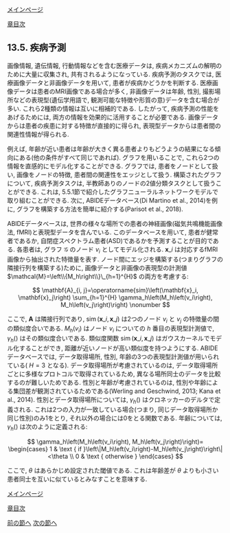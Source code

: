 [メインページ](../../index.markdown)

[章目次](./chap13.md)
## 13.5. 疾病予測

画像情報, 遺伝情報, 行動情報などを含む医療データは, 疾病メカニズムの解明のために大量に収集され, 共有されるようになっている. 疾病予測のタスクでは, 医療画像データと非画像データを用いて, 患者が疾病かどうかを判断する. 医療画像データは患者のMRI画像である場合が多く, 非画像データは年齢, 性別, 撮影場所などの表現型(遺伝学用語で, 観測可能な特徴や形質の意)データを含む場合が多い. これら2種類の情報は互いに相補的である. したがって, 疾病予測の性能をあげるためには, 両方の情報を効果的に活用することが必要である. 画像データからは患者の疾患に対する特徴が直接的に得られ, 表現型データからは患者間の関連性情報が得られる.

例えば, 年齢が近い患者は年齢が大きく異る患者よりもどうようの結果になる傾向にある(他の条件がすべて同じであれば). グラフを用いることで, これら2つの情報を直感的にモデル化することができる. グラフでは, 患者をノードとして扱い, 画像をノードの特徴, 患者間の関連性をエッジとして扱う. 構築されたグラフについて, 疾病予測タスクは, 半教師ありのノードの2値分類タスクとして扱うことができる. これは, 5.5.1節で紹介したグラフニューラルネットワークモデルで取り組むことができる. 次に, ABIDEデータベース(Di Martino et al., 2014)を例に, グラフを構築する方法を簡単に紹介する(Parisot et al., 2018).

ABIDEデータベースは, 世界の様々な場所での患者の神経画像(磁気共鳴機能画像法, fMRI)と表現型データを含んでいる. このデータベースを用いて, 患者が健常者であるか, 自閉症スペクトラム患者(ASD)であるかを予測することが目的である. 各患者は, グラフ $\mathcal{G}$ のノード $v_i$ としてモデル化される.  $\mathbf{x}\_i$ は対応するfMRI画像から抽出された特徴量を表す. ノード間にエッジを構築する(つまりグラフの隣接行列を構築する)ために, 画像データと非画像の表現型の計測値 $\mathcal{M}=\left\\{M_h\right\\}\_{h=1}^{H}$ の両方を考慮する:

 $$
 \mathbf{A}_{i, j}=\operatorname{sim}\left(\mathbf{x}_i, \mathbf{x}_j\right) \sum_{h=1}^{H} \gamma_h\left(M_h\left(v_i\right), M_h\left(v_j\right)\right)
    \nonumber $$
 

ここで,  $\mathbf{A}$ は隣接行列であり,  $\operatorname{sim}\left(\mathbf{x}\_i, \mathbf{x}\_j\right)$ は2つのノード $v_i$ と $v_j$ の特徴量の間の類似度合いである.  $M_h\left(v_i\right)$ はノード $v_i$ についての $h$ 番目の表現型計測値で,  $\gamma_h()$ はその類似度合いである. 類似度関数 $\operatorname{sim}\left(\mathbf{x}\_i, \mathbf{x}\_j\right)$ はガウスカーネルでモデル化することができ, 距離が近いノードが高い類似度を持つようにする. ABIDEデータベースでは, データ取得場所, 性別, 年齢の3つの表現型計測値が用いられている( $H=3$ となる). データ取得場所が考慮されているのは, データ取得場所ごとに多様なプロトコルで取得されているため, 異なる場所同士のデータを比較するのが難しいためである. 性別と年齢が考慮されているのは, 性別や年齢による集団差が観測されているためである(Werling and Geschwind, 2013; Kana et al., 2014). 性別とデータ取得場所については,  $\gamma_h()$ はクロネッカーのデルタで定義される. これは2つの入力が一致している場合(つまり, 同じデータ取得場所か同じ性別)のみ1をとり, それ以外の場合には0をとる関数である. 年齢については,  $\gamma_h()$ は次のように定義される:

 $$
 \gamma_h\left(M_h\left(v_i\right), M_h\left(v_j\right)\right)=
    \begin{cases}
    1 & \text { if }\left\|M_h\left(v_i\right)-M_h\left(v_j\right)\right\|<\theta \\ 
    0 & \text { otherwise }         
    \end{cases} $$
 

ここで,  $\theta$ はあらかじめ設定された閾値である. これは年齢差が $\theta$ よりも小さい患者同士を互いに似ているとみなすことを意味する.


[メインページ](../../index.markdown)

[章目次](./chap13.md)

[前の節へ](./subsection_04.md) [次の節へ](./subsection_06.md)



